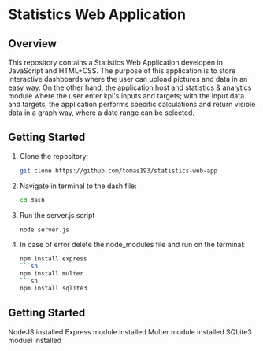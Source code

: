 # Statistics Web Application

## Overview
This repository contains a Statistics Web Application developen in JavaScript and HTML+CSS. The purpose of this application is to store interactive dashboards where the user can upload pictures and data in an easy way.
On the other hand, the application host and statistics & analytics module where the user enter kpi's inputs and targets; with the input data and targets, the application performs specific calculations and return visible
data in a graph way, where a date range can be selected.

## Getting Started
1. Clone the repository:
   ```sh
   git clone https://github.com/tomas193/statistics-web-app
2. Navigate in terminal to the dash file:
   ```sh
   cd dash
3. Run the server.js script
   ```sh
   node server.js

4. In case of error delete the node_modules file and run on the terminal:
   ```sh
   npm install express
   ```sh
   npm install multer
   ```sh
   npm install sqlite3

## Getting Started
NodeJS installed
Express module installed
Multer module installed
SQLite3 moduel installed
